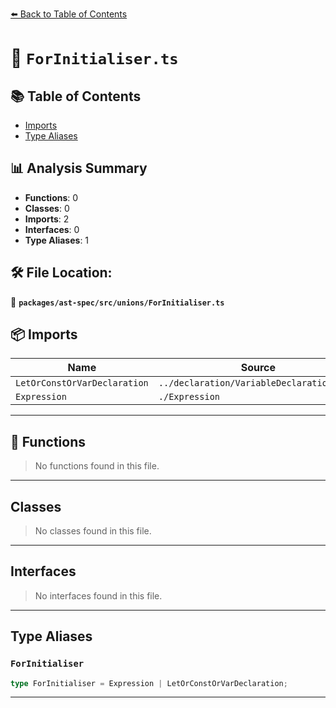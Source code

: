 [⬅️ Back to Table of Contents](../../../../index.md)

# 📄 `ForInitialiser.ts`

## 📚 Table of Contents

- [Imports](#imports)
- [Type Aliases](#type-aliases)

## 📊 Analysis Summary

- **Functions**: 0
- **Classes**: 0
- **Imports**: 2
- **Interfaces**: 0
- **Type Aliases**: 1

## 🛠️ File Location:
📂 **`packages/ast-spec/src/unions/ForInitialiser.ts`**

## 📦 Imports

| Name | Source |
|------|--------|
| `LetOrConstOrVarDeclaration` | `../declaration/VariableDeclaration/spec` |
| `Expression` | `./Expression` |


---

## 🔧 Functions

> No functions found in this file.


---

## Classes

> No classes found in this file.


---

## Interfaces

> No interfaces found in this file.


---

## Type Aliases

### `ForInitialiser`

```ts
type ForInitialiser = Expression | LetOrConstOrVarDeclaration;
```


---